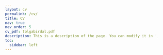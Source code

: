 ```yaml
---
layout: cv
permalink: /cv/
title: CV
nav: true
nav_order: 5
cv_pdf: tolgabirdal.pdf
description: This is a description of the page. You can modify it in '_pages/cv.md'. You can also change or remove the top pdf download button.
toc:
  sidebar: left
---
```

